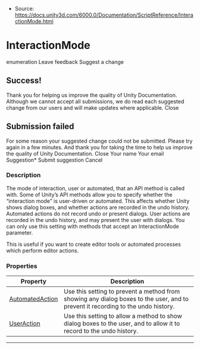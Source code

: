 * Source: https://docs.unity3d.com/6000.0/Documentation/ScriptReference/InteractionMode.html

# InteractionMode
enumeration
Leave feedback
Suggest a change
## Success!
Thank you for helping us improve the quality of Unity Documentation. Although we cannot accept all submissions, we do read each suggested change from our users and will make updates where applicable.
Close
## Submission failed
For some reason your suggested change could not be submitted. Please <a>try again</a> in a few minutes. And thank you for taking the time to help us improve the quality of Unity Documentation.
Close
Your name Your email Suggestion* Submit suggestion
Cancel
### Description
The mode of interaction, user or automated, that an API method is called with.
Some of Unity’s API methods allow you to specify whether the “interaction mode” is user-driven or automated. This affects whether Unity shows dialog boxes, and whether actions are recorded in the undo history. Automated actions do not record undo or present dialogs. User actions are recorded in the undo history, and may present the user with dialogs. You can only use this setting with methods that accept an InteractionMode parameter.  
  
This is useful if you want to create editor tools or automated processes which perform editor actions.
### Properties
Property | Description  
---|---  
[AutomatedAction](https://docs.unity3d.com/6000.0/Documentation/ScriptReference/InteractionMode.AutomatedAction.html) | Use this setting to prevent a method from showing any dialog boxes to the user, and to prevent it recording to the undo history.  
[UserAction](https://docs.unity3d.com/6000.0/Documentation/ScriptReference/InteractionMode.UserAction.html) | Use this setting to allow a method to show dialog boxes to the user, and to allow it to record to the undo history.  
* * *
